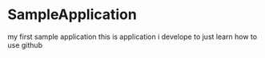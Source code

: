 # SampleApplication
my first sample application
this is application i develope to just learn how to use github

